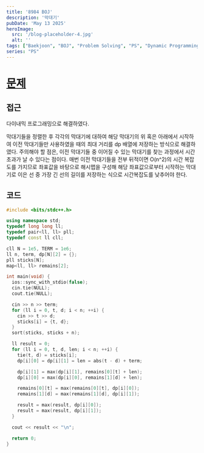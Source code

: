 ```yaml
---
title: '8984 BOJ'
description: '막대기'
pubDate: 'May 13 2025'
heroImage:
  src: '/blog-placeholder-4.jpg'
  alt: ''
tags: ["Baekjoon", "BOJ", "Problem Solving", "PS", "Dynamic Programming", "DP"]
series: "PS"
---
```


# [문제](https://www.acmicpc.net/problem/8984)

## 접근

다이내믹 프로그래밍으로 해결하였다.

막대기들을 정렬한 후 각각의 막대기에 대하여 해당 막대기의 위 혹은 아래에서 시작하여 이전 막대기들만 사용하였을 때의 최대 거리를
dp 배열에 저장하는 방식으로 해결하였다.
주의해야 할 점은, 이전 막대기들 중 이어질 수 있는 막대기를 찾는 과정에서 시간 초과가 날 수 있다는 점이다.
매번 이전 막대기들을 전부 뒤적이면 O(n^2)의 시간 복잡도를 가지므로 좌표값을 바탕으로 해시맵을 구성해 해당 좌표값으로부터
시작하는 막대기로 이은 선 중 가장 긴 선의 길이를 저장하는 식으로 시간복잡도를 낮추어야 한다.

## 코드

```c++
#include <bits/stdc++.h>

using namespace std;
typedef long long ll;
typedef pair<ll, ll> pll;
typedef const ll cll;

cll N = 1e5, TERM = 1e6;
ll n, term, dp[N][2] = {};
pll sticks[N];
map<ll, ll> remains[2];

int main(void) {
  ios::sync_with_stdio(false);
  cin.tie(NULL);
  cout.tie(NULL);

  cin >> n >> term;
  for (ll i = 0, t, d; i < n; ++i) {
    cin >> t >> d;
    sticks[i] = {t, d};
  }
  sort(sticks, sticks + n);

  ll result = 0;
  for (ll i = 0, t, d, len; i < n; ++i) {
    tie(t, d) = sticks[i];
    dp[i][0] = dp[i][1] = len = abs(t - d) + term;

    dp[i][1] = max(dp[i][1], remains[0][t] + len);
    dp[i][0] = max(dp[i][0], remains[1][d] + len);

    remains[0][t] = max(remains[0][t], dp[i][0]);
    remains[1][d] = max(remains[1][d], dp[i][1]);

    result = max(result, dp[i][0]);
    result = max(result, dp[i][1]);
  }

  cout << result << "\n";

  return 0;
}
```